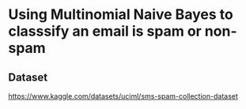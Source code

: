 # Using Multinomial Naive Bayes to classsify an email is spam or non-spam

## Dataset
https://www.kaggle.com/datasets/uciml/sms-spam-collection-dataset
